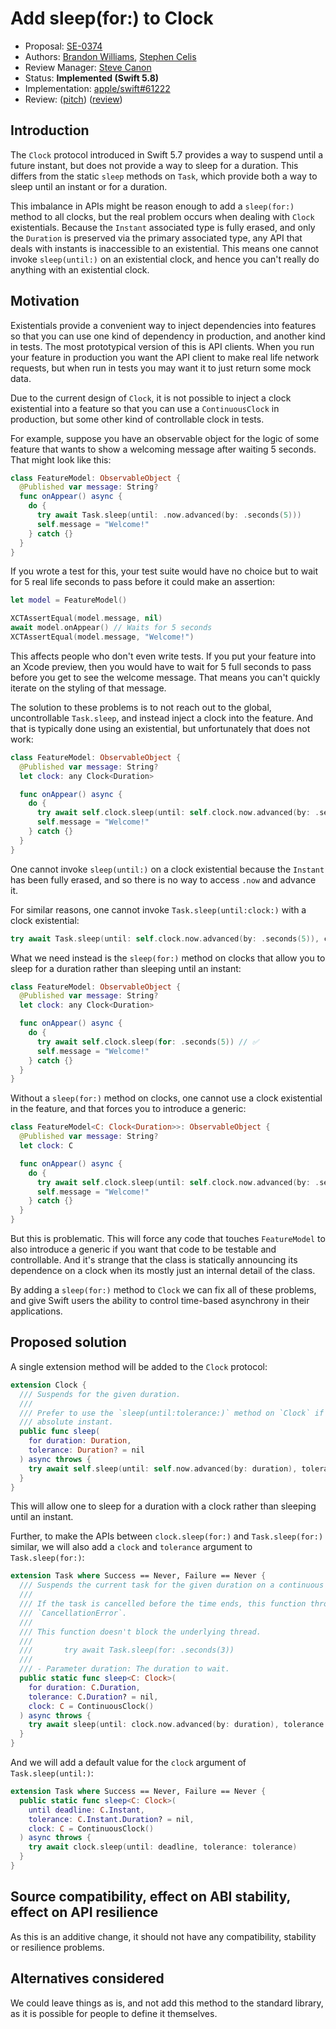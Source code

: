 # Add sleep(for:) to Clock

* Proposal: [SE-0374](0374-clock-sleep-for.md)
* Authors: [Brandon Williams](https://github.com/mbrandonw), [Stephen Celis](https://github.com/stephencelis)
* Review Manager: [Steve Canon](https://github.com/stephentyrone)
* Status: **Implemented (Swift 5.8)**
* Implementation: [apple/swift#61222](https://github.com/apple/swift/pull/61222)
* Review: ([pitch](https://forums.swift.org/t/pitch-clock-sleep-for/60376)) ([review](https://forums.swift.org/t/se-0374-add-sleep-for-to-clock/60787))

## Introduction

The `Clock` protocol introduced in Swift 5.7 provides a way to suspend until a future instant, but 
does not provide a way to sleep for a duration. This differs from the static `sleep` methods on
`Task`, which provide both a way to sleep until an instant or for a duration.

This imbalance in APIs might be reason enough to add a `sleep(for:)` method to all clocks, but the
real problem occurs when dealing with `Clock` existentials. Because the `Instant` associated type
is fully erased, and only the `Duration` is preserved via the primary associated type, any API
that deals with instants is inaccessible to an existential. This means one cannot invoke 
`sleep(until:)` on an existential clock, and hence you can't really do anything with an existential
clock.

## Motivation

Existentials provide a convenient way to inject dependencies into features so that you can use one
kind of dependency in production, and another kind in tests. The most prototypical version of this
is API clients. When you run your feature in production you want the API client to make real life
network requests, but when run in tests you may want it to just return some mock data.

Due to the current design of `Clock`, it is not possible to inject a clock existential into a 
feature so that you can use a `ContinuousClock` in production, but some other kind of controllable
clock in tests.

For example, suppose you have an observable object for the logic of some feature that wants to show
a welcoming message after waiting 5 seconds. That might look like this:

```swift
class FeatureModel: ObservableObject {
  @Published var message: String?
  func onAppear() async {
    do {
      try await Task.sleep(until: .now.advanced(by: .seconds(5)))
      self.message = "Welcome!"
    } catch {}
  }
}
```

If you wrote a test for this, your test suite would have no choice but to wait for 5 real life
seconds to pass before it could make an assertion:

```swift
let model = FeatureModel()

XCTAssertEqual(model.message, nil)
await model.onAppear() // Waits for 5 seconds
XCTAssertEqual(model.message, "Welcome!")
```

This affects people who don't even write tests. If you put your feature into an Xcode preview, then
you would have to wait for 5 full seconds to pass before you get to see the welcome message. That
means you can't quickly iterate on the styling of that message.

The solution to these problems is to not reach out to the global, uncontrollable `Task.sleep`, and
instead inject a clock into the feature. And that is typically done using an existential, but
unfortunately that does not work:

```swift
class FeatureModel: ObservableObject {
  @Published var message: String?
  let clock: any Clock<Duration>

  func onAppear() async {
    do {
      try await self.clock.sleep(until: self.clock.now.advanced(by: .seconds(5))) // 🛑
      self.message = "Welcome!"
    } catch {}
  }
}
```

One cannot invoke `sleep(until:)` on a clock existential because the `Instant` has been fully 
erased, and so there is no way to access `.now` and advance it.

For similar reasons, one cannot invoke `Task.sleep(until:clock:)` with a clock existential:

```swift
try await Task.sleep(until: self.clock.now.advanced(by: .seconds(5)), clock: self.clock) // 🛑
```

What we need instead is the `sleep(for:)` method on clocks that allow you to sleep for a duration
rather than sleeping until an instant:

```swift
class FeatureModel: ObservableObject {
  @Published var message: String?
  let clock: any Clock<Duration>

  func onAppear() async {
    do {
      try await self.clock.sleep(for: .seconds(5)) // ✅
      self.message = "Welcome!"
    } catch {}
  }
}
```

Without a `sleep(for:)` method on clocks, one cannot use a clock existential in the feature, and
that forces you to introduce a generic:

```swift
class FeatureModel<C: Clock<Duration>>: ObservableObject {
  @Published var message: String?
  let clock: C

  func onAppear() async {
    do {
      try await self.clock.sleep(until: self.clock.now.advanced(by: .seconds(5)))
      self.message = "Welcome!"
    } catch {}
  }
}
```

But this is problematic. This will force any code that touches `FeatureModel` to also introduce a
generic if you want that code to be testable and controllable. And it's strange that the class
is statically announcing its dependence on a clock when its mostly just an internal detail of the
class.

By adding a `sleep(for:)` method to `Clock` we can fix all of these problems, and give Swift users
the ability to control time-based asynchrony in their applications.

## Proposed solution

A single extension method will be added to the `Clock` protocol:

```swift
extension Clock {
  /// Suspends for the given duration.
  ///
  /// Prefer to use the `sleep(until:tolerance:)` method on `Clock` if you have access to an 
  /// absolute instant.
  public func sleep(
    for duration: Duration,
    tolerance: Duration? = nil
  ) async throws {
    try await self.sleep(until: self.now.advanced(by: duration), tolerance: tolerance)
  }
}
```

This will allow one to sleep for a duration with a clock rather than sleeping until an instant.

Further, to make the APIs between `clock.sleep(for:)` and `Task.sleep(for:)` similar, we will also add a `clock` and `tolerance` argument to `Task.sleep(for:)`:

```swift
extension Task where Success == Never, Failure == Never {
  /// Suspends the current task for the given duration on a continuous clock.
  ///
  /// If the task is cancelled before the time ends, this function throws 
  /// `CancellationError`.
  ///
  /// This function doesn't block the underlying thread.
  ///
  ///       try await Task.sleep(for: .seconds(3))
  ///
  /// - Parameter duration: The duration to wait.
  public static func sleep<C: Clock>(
    for duration: C.Duration,
    tolerance: C.Duration? = nil,
    clock: C = ContinuousClock()
  ) async throws {
    try await sleep(until: clock.now.advanced(by: duration), tolerance: tolerance, clock: clock)
  }
}
```

And we will add a default value for the `clock` argument of `Task.sleep(until:)`:

```swift
extension Task where Success == Never, Failure == Never {
  public static func sleep<C: Clock>(
    until deadline: C.Instant,
    tolerance: C.Instant.Duration? = nil,
    clock: C = ContinuousClock()
  ) async throws {
    try await clock.sleep(until: deadline, tolerance: tolerance)
  }
}
```

## Source compatibility, effect on ABI stability, effect on API resilience

As this is an additive change, it should not have any compatibility, stability or resilience 
problems.

## Alternatives considered

We could leave things as is, and not add this method to the standard library, as it is possible for
people to define it themselves.
